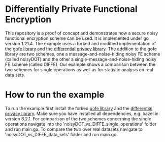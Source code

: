 # Differentially Private Functional Encryption

This repository is a proof of concept and demonstrates how a secure noisy functional encryption scheme can be used. It is implemented under go version 1.21.4.
The example uses a forked and modified implementation of the [gofe library](https://github.com/JasZal/gofe) and the [differential privacy library](https://github.com/google/differential-privacy). 
The addition to the gofe library are two schemes, one a message-and-noise-hiding noisy FE scheme (called noisyDOT) and the other a single-message-and-noise-hiding noisy FE scheme (called DIFFE). 
Our example shows a comparison between the two schemes for single operations as well as for statistic analysis on real data sets.

# How to run the example

To run the example first install the forked [gofe library](https://github.com/JasZal/gofe) and the [differential privacy library](https://github.com/google/differential-privacy). Make sure you have installed all dependencies, e.g. bazel in version 6.2.1.
For comparison of the two schemes concerning the single operations navigate into the 'noisyDOT_vs_DIFFE_single_operations' folder and run main.go.
To compare the two over real datasets navigate to 'noisyDOT_vs_DIFFE_data_sets' folder and run main.go
